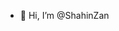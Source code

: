 - 👋 Hi, I’m @ShahinZan

<!---
ShahinZan/ShahinZan is a ✨ special ✨ repository because its `README.md` (this file) appears on your GitHub profile.
You can click the Preview link to take a look at your changes.
--->
